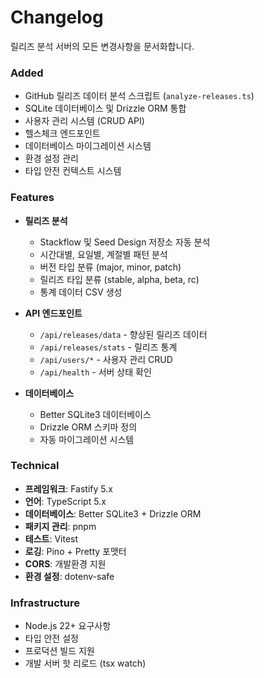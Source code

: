 # Changelog

릴리즈 분석 서버의 모든 변경사항을 문서화합니다.

### Added

- GitHub 릴리즈 데이터 분석 스크립트 (`analyze-releases.ts`)
- SQLite 데이터베이스 및 Drizzle ORM 통합
- 사용자 관리 시스템 (CRUD API)
- 헬스체크 엔드포인트
- 데이터베이스 마이그레이션 시스템
- 환경 설정 관리
- 타입 안전 컨텍스트 시스템

### Features

- **릴리즈 분석**

  - Stackflow 및 Seed Design 저장소 자동 분석
  - 시간대별, 요일별, 계절별 패턴 분석
  - 버전 타입 분류 (major, minor, patch)
  - 릴리즈 타입 분류 (stable, alpha, beta, rc)
  - 통계 데이터 CSV 생성

- **API 엔드포인트**

  - `/api/releases/data` - 향상된 릴리즈 데이터
  - `/api/releases/stats` - 릴리즈 통계
  - `/api/users/*` - 사용자 관리 CRUD
  - `/api/health` - 서버 상태 확인

- **데이터베이스**
  - Better SQLite3 데이터베이스
  - Drizzle ORM 스키마 정의
  - 자동 마이그레이션 시스템

### Technical

- **프레임워크**: Fastify 5.x
- **언어**: TypeScript 5.x
- **데이터베이스**: Better SQLite3 + Drizzle ORM
- **패키지 관리**: pnpm
- **테스트**: Vitest
- **로깅**: Pino + Pretty 포맷터
- **CORS**: 개발환경 지원
- **환경 설정**: dotenv-safe

### Infrastructure

- Node.js 22+ 요구사항
- 타입 안전 설정
- 프로덕션 빌드 지원
- 개발 서버 핫 리로드 (tsx watch)
